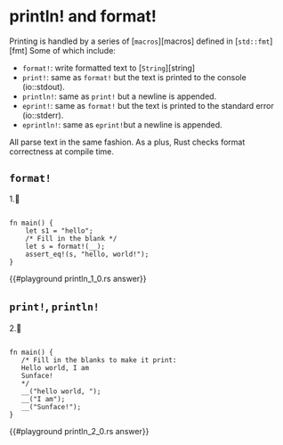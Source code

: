 # println! and format!

Printing is handled by a series of [`macros`][macros] defined in [`std::fmt`][fmt]
Some of which include:

- `format!`: write formatted text to [`String`][string]
- `print!`: same as `format!` but the text is printed to the console (io::stdout).
- `println!`: same as `print!` but a newline is appended.
- `eprint!`: same as `format!` but the text is printed to the standard error (io::stderr).
- `eprintln!`: same as `eprint!`but a newline is appended.

All parse text in the same fashion. As a plus, Rust checks format correctness at compile time.

## `format!`

1.🌟

```rust,editable

fn main() {
    let s1 = "hello";
    /* Fill in the blank */
    let s = format!(__);
    assert_eq!(s, "hello, world!");
}
```

{{#playground println_1_0.rs answer}}

## `print!`, `println!`

2.🌟

```rust,editable

fn main() {
   /* Fill in the blanks to make it print:
   Hello world, I am
   Sunface!
   */
   __("hello world, ");
   __("I am");
   __("Sunface!");
}
```

{{#playground println_2_0.rs answer}}
